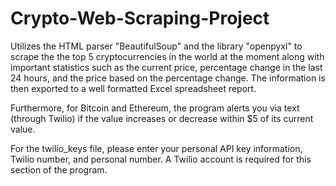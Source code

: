 # Crypto-Web-Scraping-Project

Utilizes the HTML parser "BeautifulSoup" and the library "openpyxl" to scrape the the top 5 cryptocurrencies in the world at the moment along with important statistics such as the current price, percentage change in the last 24 hours, and the price based on the percentage change. The information is then exported to a well formatted Excel spreadsheet report.

Furthermore, for Bitcoin and Ethereum, the program alerts you via text (through Twilio) if the value increases or decrease within $5 of its current value.

For the twilio_keys file, please enter your personal API key information, Twilio number, and personal number. A Twilio account is required for this section of the program.
